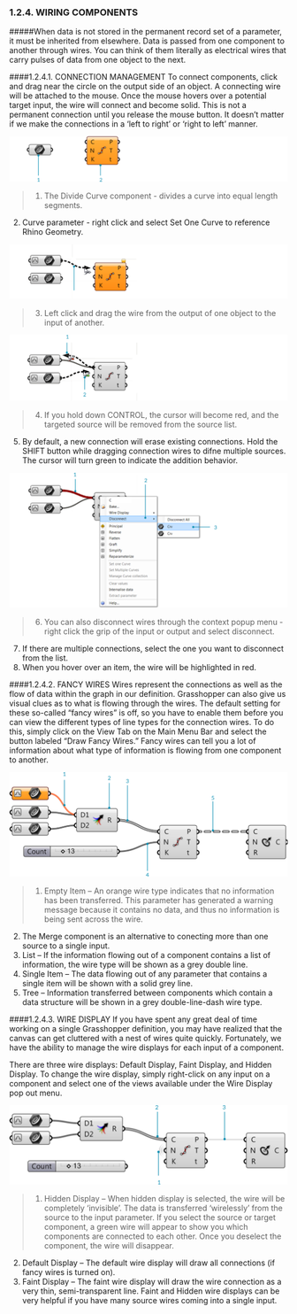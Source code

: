 ### 1.2.4. WIRING COMPONENTS

#####When data is not stored in the permanent record set of a parameter, it must be inherited from elsewhere. Data is passed from one component to another through wires. You can think of them literally as electrical wires that carry pulses of data from one object to the next.

####1.2.4.1. CONNECTION MANAGEMENT
To connect components, click and drag near the circle on the output side of an object. A connecting wire will be attached to the mouse. Once the mouse hovers over a potential target input, the wire will connect and become solid. This is not a permanent connection until you release the mouse button. It doesn’t matter if we make the connections in a ‘left to right’ or ‘right to left’ manner.

![IMAGE](images/1-2-4/1-2-4_001a.png)
>1. The Divide Curve component - divides a curve into equal length segments.
2. Curve parameter - right click and select Set One Curve to reference Rhino Geometry.

![IMAGE](images/1-2-4/1-2-4_001b.png)
>3. Left click and drag the wire from the output of one object to the input of another.

![IMAGE](images/1-2-4/1-2-4_001c.png)
>4. If you hold down CONTROL, the cursor will become red, and the targeted source will be removed from the source list.
5. By default, a new connection will erase existing connections. Hold the SHIFT button while dragging connection wires to difne multiple sources. The cursor will turn green to indicate the addition behavior.

![IMAGE](images/1-2-4/1-2-4_001d.png)
>6. You can also disconnect wires through the context popup menu - right click the grip of the input or output and select disconnect.
7. If there are multiple connections, select the one you want to disconnect from the list.
8. When you hover over an item, the wire will be highlighted in red.

####1.2.4.2. FANCY WIRES
Wires represent the connections as well as the flow of data within the graph in our definition. Grasshopper can also give us visual clues as to what is flowing through the wires. The default setting for these so-called “fancy wires” is off, so you have to enable them before you can view the different types of line types for the connection wires. To do this, simply click on the View Tab on the Main Menu Bar and select the button labeled “Draw Fancy Wires.” Fancy wires can tell you a lot of information about what type of information is flowing from one component to another.

![IMAGE](images/1-2-4/1-2-4_002-fancy-wires.png)
>1. Empty Item – An orange wire type indicates that no information has been transferred. This parameter has generated a warning message because it contains no data, and thus no information is being sent across the wire.
2. The Merge component is an alternative to conecting more than one source to a single input.
3. List – If the information flowing out of a component contains a list of information, the wire type will be shown as a grey double line.
4. Single Item – The data flowing out of any parameter that contains a single item will be shown with a solid grey line.
5.  Tree – Information transferred between components which contain a data structure will be shown in a grey double-line-dash wire type.

####1.2.4.3. WIRE DISPLAY
If you have spent any great deal of time working on a single Grasshopper definition, you may have realized that the canvas can get cluttered with a nest of wires quite quickly. Fortunately, we have the ability to manage the wire displays for each input of a component.

There are three wire displays: Default Display, Faint Display, and Hidden Display. To change the wire display, simply right-click on any input on a component and select one of the views available under the Wire Display pop out menu.

![IMAGE](images/1-2-4/1-2-4_003-wire-display.png)
>1. Hidden Display – When hidden display is selected, the wire will be completely ‘invisible’. The data is transferred ‘wirelessly’ from the source to the input parameter. If you select the source or target component, a green wire will appear to show you which components are connected to each other. Once you deselect the component, the wire will disappear.
2. Default Display – The default wire display will draw all connections (if fancy wires is turned on).
3. Faint Display – The faint wire display will draw the wire connection as a very thin, semi-transparent line. Faint and Hidden wire displays can be very helpful if you have many source wires coming into a single input.
